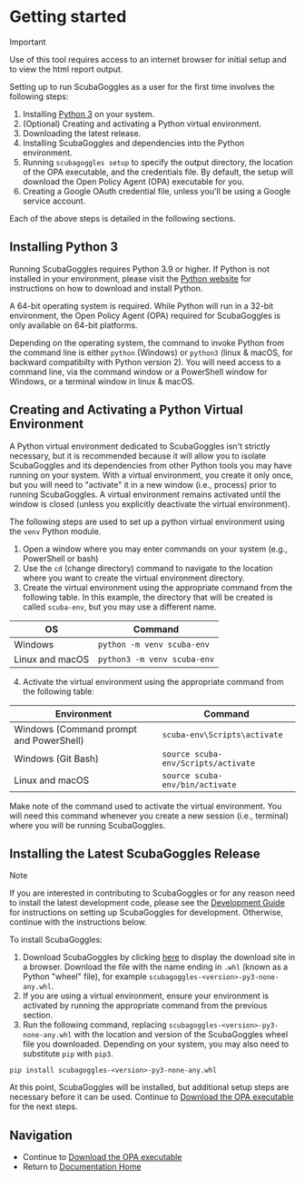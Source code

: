# Getting started

> [!IMPORTANT]
> Use of this tool requires access to an internet browser for initial setup
> and to view the html report output.

Setting up to run ScubaGoggles as a user for the first time involves the following steps:
1. Installing [Python 3](https://www.python.org/) on your system.
2. (Optional) Creating and activating a Python virtual environment.
3. Downloading the latest release.
4. Installing ScubaGoggles and dependencies into the Python environment.
5. Running `scubagoggles setup` to specify the output directory, the location of the
   OPA executable, and the credentials file.  By default, the setup will
   download the Open Policy Agent (OPA) executable for you.
6. Creating a Google OAuth credential file, unless you'll be using a Google
   service account.

Each of the above steps is detailed in the following sections.

## Installing Python 3

Running ScubaGoggles requires Python 3.9 or higher.  If Python is not installed
in your environment, please visit the [Python website](https://www.python.org/)
for instructions on how to download and install Python.

A 64-bit operating system is required.  While Python will run in a 32-bit
environment, the Open Policy Agent (OPA) required for ScubaGoggles is only
available on 64-bit platforms.

Depending on the operating system, the command to invoke Python from the command
line is either `python` (Windows) or `python3` (linux & macOS, for backward
compatibilty with Python version 2).  You will need access to a command line,
via the command window or a PowerShell window for Windows, or a terminal window
in linux & macOS.

## Creating and Activating a Python Virtual Environment

A Python virtual environment dedicated to ScubaGoggles isn't strictly
necessary, but it is recommended because it will allow you to isolate
ScubaGoggles and its dependencies from other Python tools you may have running
on your system.  With a virtual environment, you create it only once, but you
will need to "activate" it in a new window (i.e., process) prior to running
ScubaGoggles.  A virtual environment remains activated until the window is
closed (unless you explicitly deactivate the virtual environment).

The following steps are used to set up a python virtual environment using
the `venv` Python module.

1. Open a window where you may enter commands on your system (e.g., PowerShell or bash)
2. Use the `cd` (change directory) command to navigate to the location where you want
   to create the virtual environment directory.
3. Create the virtual environment using the appropriate command from the following table.
   In this example, the directory that will be
   created is called `scuba-env`, but you may use a different name.


| OS              | Command                     |
| ----------------- | ----------------------------- |
| Windows         | `python -m venv scuba-env`  |
| Linux and macOS | `python3 -m venv scuba-env` |

4. Activate the virtual environment using the appropriate command from the following table:


| Environment                             | Command                             |
| ----------------------------------------- | ------------------------------------- |
| Windows (Command prompt and PowerShell) | `scuba-env\Scripts\activate`        |
| Windows (Git Bash)                      | `source scuba-env/Scripts/activate` |
| Linux and macOS                         | `source scuba-env/bin/activate`     |

Make note of the command used to activate the virtual environment.  You will need this
command whenever you create a new session (i.e., terminal) where you will be
running ScubaGoggles.

## Installing the Latest ScubaGoggles Release
> [!NOTE]
> If you are interested in contributing to ScubaGoggles or for any reason need to install the latest development code, please see the [Development Guide](../development/DEVELOPMENTGUIDE.md) for instructions on setting up ScubaGoggles for development. Otherwise, continue with the instructions below.

To install ScubaGoggles:
1. Download ScubaGoggles by clicking [here](https://github.com/cisagov/ScubaGoggles/releases/)
to display the download site in a browser.  Download the file with the name ending
in `.whl` (known as a Python "wheel" file), for example
`scubagoggles-<version>-py3-none-any.whl`.
2. If you are using a virtual environment, ensure your environment is activated by running the appropriate command from the previous section.
3. Run the following command, replacing `scubagoggles-<version>-py3-none-any.whl` with the location and version of the ScubaGoggles wheel file you
downloaded. Depending on your system, you may also need to substitute `pip` with `pip3`.
```
pip install scubagoggles-<version>-py3-none-any.whl
```

At this point, ScubaGoggles will be installed, but additional setup
steps are necessary before it can be used. Continue to [Download the OPA executable](OPA.md)
for the next steps.

## Navigation

- Continue to [Download the OPA executable](OPA.md)
- Return to [Documentation Home](/README.md)
